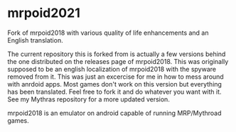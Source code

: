 # mrpoid2021
Fork of mrpoid2018 with various quality of life enhancements and an English translation. 

The current repository this is forked from is actually a few versions behind the one distributed on the releases page of mrpoid2018. This was originally supposed to be an english localization of mrpoid2018 with the spyware removed from it. This was just an excercise for me in how to mess around with anrdoid apps. Most games don't work on this version but everything has been translated. Feel free to fork it and do whatever you want with it. See my Mythras repository for a more updated version. 

mrpoid2018 is an emulator on android capable of running MRP/Mythroad games. 
